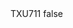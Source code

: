 <?xml version="1.0" encoding="UTF-8"?>
<CustomMetadata xmlns="http://soap.sforce.com/2006/04/metadata">
    <label>TXU711</label>
    <protected>false</protected>
</CustomMetadata>
